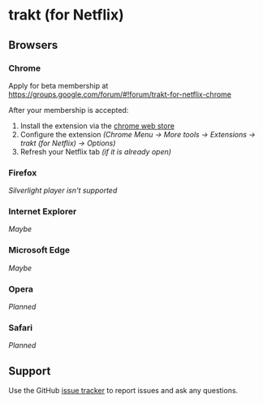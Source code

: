 # trakt (for Netflix)

## Browsers

### Chrome

Apply for beta membership at https://groups.google.com/forum/#!forum/trakt-for-netflix-chrome

After your membership is accepted:

1. Install the extension via the [chrome web store](https://chrome.google.com/webstore/detail/trakt-for-netflix/jbhfnbhihbpmhcnnhejnckdjhoambenl)
2. Configure the extension *(Chrome Menu -> More tools -> Extensions -> trakt (for Netflix) -> Options)*
3. Refresh your Netflix tab *(if it is already open)*

### Firefox

*Silverlight player isn't supported*

### Internet Explorer

*Maybe*

### Microsoft Edge

*Maybe*

### Opera

*Planned*

### Safari

*Planned*

## Support

Use the GitHub [issue tracker](https://github.com/fuzeman/trakt-for-netflix/issues) to report issues and ask any questions.
